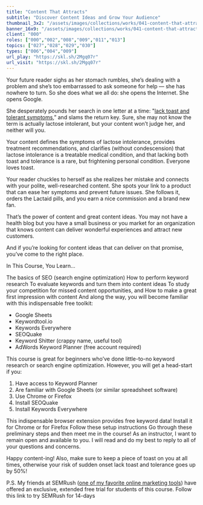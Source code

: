 ```yaml
---
title: "Content That Attracts"
subtitle: "Discover Content Ideas and Grow Your Audience"
thumbnail_3x2: "/assets/images/collections/works/041-content-that-attracts/3x2.jpg"
banner_16x9: "/assets/images/collections/works/041-content-that-attracts/16x9.png"
client: "000"
roles: ["000","002","008","009","011","013"]
topics: ["027","028","029","030"]
types: ["006","004","009"]
url_play: "https://skl.sh/2Mgq07r"
url_visit: "https://skl.sh/2Mgq07r"
---
```

Your future reader sighs as her stomach rumbles, she’s dealing with a problem and she’s too embarrassed to ask someone for help — she has nowhere to turn. So she does what we all do: she opens the Internet. She opens Google.

She desperately pounds her search in one letter at a time: "[lack toast and tolerant symptoms](https://www.reddit.com/r/funny/comments/su6ok/lack_toast_and_tolerant/),” and slams the return key. Sure, she may not know the term is actually lactose intolerant, but your content won’t judge her, and neither will you.

Your content defines the symptoms of lactose intolerance, provides treatment recommendations, and clarifies (without condescension) that lactose intolerance is a treatable medical condition, and that lacking both toast and tolerance is a rare, but frightening personal condition. Everyone loves toast.

Your reader chuckles to herself as she realizes her mistake and connects with your polite, well-researched content. She spots your link to a product that can ease her symptoms and prevent future issues. She follows it, orders the Lactaid pills, and you earn a nice commission and a brand new fan.

That’s the power of content and great content ideas. You may not have a health blog but you have a small business or you market for an organization that knows content can deliver wonderful experiences and attract new customers.

And if you’re looking for content ideas that can deliver on that promise, you’ve come to the right place.

In This Course, You Learn…

The basics of SEO (search engine optimization)
How to perform keyword research
To evaluate keywords and turn them into content ideas
To study your competition for missed content opportunities, and
How to make a great first impression with content
And along the way, you will become familiar with this indispensable free toolkit:

- Google Sheets
- Keywordtool.io
- Keywords Everywhere
- SEOQuake
- Keyword Shitter (crappy name, useful tool)
- AdWords Keyword Planner (free account required)

This course is great for beginners who’ve done little-to-no keyword research or search engine optimization. However, you will get a head-start if you:

1. Have access to Keyword Planner
2. Are familiar with Google Sheets (or similar spreadsheet software)
3. Use Chrome or Firefox
4. Install SEOQuake
5. Install Keywords Everywhere

This indispensable browser extension provides free keyword data!
Install it for Chrome or for Firefox
Follow these setup instructions
Go through these preliminary steps and then meet me in the course! As an instructor, I want to remain open and available to you. I will read and do my best to reply to all of your questions and concerns.

Happy content-ing! Also, make sure to keep a piece of toast on you at all times, otherwise your risk of sudden onset lack toast and tolerance goes up by 50%!

P.S. My friends at SEMRush ([one of my favorite online marketing tools](https://www.werockyourweb.com/semrush-review/)) have offered an exclusive, extended free trial for students of this course. Follow this link to try SEMRush for 14-days
